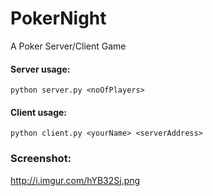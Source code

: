 PokerNight
==========

A Poker Server/Client Game



#### Server usage:

    python server.py <noOfPlayers>

#### Client usage:

    python client.py <yourName> <serverAddress>
    
### Screenshot:
http://i.imgur.com/hYB32Sj.png
